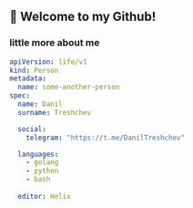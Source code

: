 ## 👋 Welcome to my Github!
### little more about me
```yaml
apiVersion: life/v1
kind: Person
metadata:
  name: some-another-person
spec:
  name: Danil
  surname: Treshchev

  social:
    telegram: "https://t.me/DanilTreshchev"

  languages:
    - golang
    - python
    - bash
  
  editor: Helix
```
